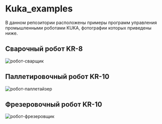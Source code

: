 # Kuka_examples
В данном репозитории расположены примеры программ управления промышленными роботами KUKA, фотографии которых приведены ниже.
## Сварочный робот KR-8
![робот-сварщик](https://github.com/belvasevg/Kuka_examples/assets/62217397/1db40027-e39c-45e2-af36-063dd306b83a)
## Паллетировочный робот KR-10
![робот-паллетайзер](https://github.com/belvasevg/Kuka_examples/assets/62217397/26f632d5-3af8-4768-ab8d-ed1cc2c52c08)
## Фрезеровочный робот KR-10
![робот-фрезеровщик](https://github.com/belvasevg/Kuka_examples/assets/62217397/0a5e2a7b-9a07-47d4-bbfb-66c53ef88aa2)

